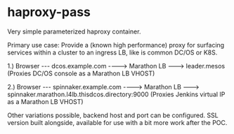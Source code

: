 # haproxy-pass
Very simple parameterized haproxy container.

Primary use case: Provide a (known high performance) proxy for surfacing services within a cluster to an ingress LB, like is common DC/OS or K8S. 

1.) Browser --- dcos.example.com ----> Marathon LB ---> leader.mesos (Proxies DC/OS console as a Marathon LB VHOST)

2.) Browser --- spinnaker.example.com ----> Marathon LB ---> spinnaker.marathon.l4lb.thisdcos.directory:9000 (Proxies Jenkins virtual IP as a Marathon LB VHOST)

Other variations possible, backend host and port can be configured. SSL version built alongside, available for use with a bit more work after the POC. 

